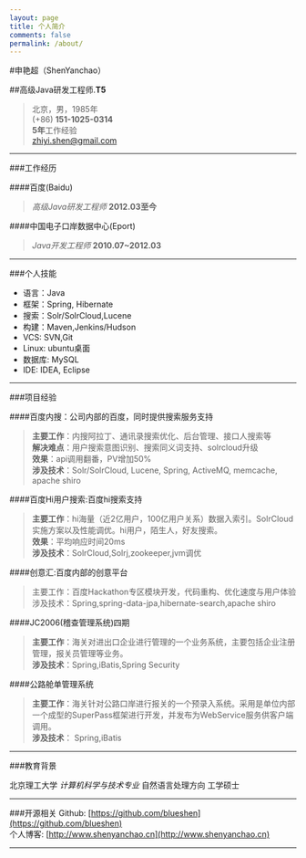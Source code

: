 ```yaml
---
layout: page
title: 个人简介
comments: false
permalink: /about/
---
```


#申艳超（ShenYanchao）

##高级Java研发工程师.__T5__
> 北京，男，1985年  
> (+86) **151-1025-0314**   
> **5年**工作经验   
> [zhiyi.shen@gmail.com](mailto:zhiyi.shen@gmail.com)  

---

###工作经历   

####百度(Baidu)
>*高级Java研发工程师*  __2012.03至今__     

####中国电子口岸数据中心(Eport)
>*Java开发工程师* __2010.07~2012.03__  
 
---

###个人技能
- 语言：Java
- 框架：Spring, Hibernate
- 搜索：Solr/SolrCloud,Lucene
- 构建：Maven,Jenkins/Hudson
- VCS: SVN,Git
- Linux: ubuntu桌面
- 数据库: MySQL
- IDE: IDEA, Eclipse

---

###项目经验   

####百度内搜：公司内部的百度，同时提供搜索服务支持
>**主要工作**：内搜阿拉丁、通讯录搜索优化、后台管理、接口人搜索等  
>**解决难点**：用户搜索意图识别、搜索同义词支持、solrcloud升级   
>**效果**：api调用翻番，PV增加50%  
>**涉及技术**：Solr/SolrCloud, Lucene, Spring, ActiveMQ, memcache, apache shiro

####百度Hi用户搜索:百度hi搜索支持  
>**主要工作**：hi海量（近2亿用户，100亿用户关系）数据入索引。SolrCloud实施方案以及性能调优。hi用户，陌生人，好友搜索。   
>**效果**：平均响应时间20ms  
>**涉及技术**：SolrCloud,Solrj,zookeeper,jvm调优

####创意汇:百度内部的创意平台
>主要工作：百度Hackathon专区模块开发，代码重构、优化速度与用户体验  
>涉及技术：Spring,spring-data-jpa,hibernate-search,apache shiro
 
####JC2006(稽查管理系统)四期 > **主要工作**：海关对进出口企业进行管理的一个业务系统，主要包括企业注册管理，报关员管理等业务。    > **涉及技术**：Spring,iBatis,Spring Security####公路舱单管理系统 > **主要工作**：海关针对公路口岸进行报关的一个预录入系统。采用是单位内部一个成型的SuperPass框架进行开发，并发布为WebService服务供客户端调用。   
>**涉及技术**： Spring,iBatis

---

###教育背景

北京理工大学 *计算机科学与技术专业* 自然语言处理方向 工学硕士

---

###开源相关
Github: [https://github.com/blueshen](https://github.com/blueshen)  
个人博客: [http://www.shenyanchao.cn](http://www.shenyanchao.cn)

---

